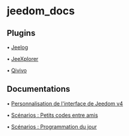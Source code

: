 # jeedom_docs

## Plugins

• [Jeelog](https://kiboost.github.io/jeedom_docs/plugins/jeelog)

• [JeeXplorer](https://kiboost.github.io/jeedom_docs/plugins/jeexplorer)

• [Qivivo](https://kiboost.github.io/jeedom_docs/plugins/qivivo)

## Documentations

• [Personnalisation de l'interface de Jeedom v4](https://kiboost.github.io/jeedom_docs/jeedomV4Tips/Interface)

• [Scénarios : Petits codes entre amis](https://kiboost.github.io/jeedom_docs/jeedomV4Tips/CodesScenario)

• [Scénarios : Programmation du jour](https://kiboost.github.io/jeedom_docs/jeedomV4Tips/Tutos/ProgDuJour/fr_FR/)
